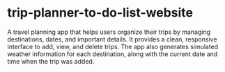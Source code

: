 # trip-planner-to-do-list-website
A travel planning app that helps users organize their trips by managing destinations, dates, and important details. It provides a clean, responsive interface to add, view, and delete trips. The app also generates simulated weather information for each destination, along with the current date and time when the trip was added.
